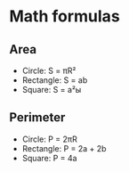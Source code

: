 # Math formulas
## Area
- Circle: S = πR²
- Rectangle: S = ab
- Square: S = a²ы

## Perimeter
- Circle: P = 2πR
- Rectangle: P = 2a + 2b
- Square: P = 4a